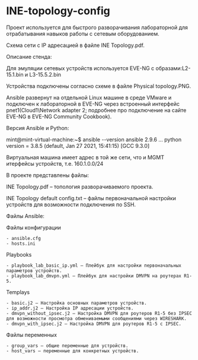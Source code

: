 # INE-topology-config
Проект используется для быстрого разворачивания лабораторной для отрабатывания навыков работы с сетевым оборудованием. 

Схема сети с IP адресацией в файле INE Topology.pdf.

Описание стенда:

Для эмуляции сетевых устройств используется EVE-NG с образами:L2-15.1.bin и L3-15.5.2.bin

Устройства подключены согласно схеме в файле Physical topology.PNG. 

Ansible развернут на отдельной Linux машине в среде VMware и подключен к лабораторной в EVE-NG через встроенный интерфейс pnet1(Cloud1\Network adapter 2; подробнее про подключение на сайте EVE-NG в EVE-NG Community Cookbook). 

Версия Ansible и Python:

mint@mint-virtual-machine:~$  ansible --version
ansible 2.9.6
…
  python version = 3.8.5 (default, Jan 27 2021, 15:41:15) [GCC 9.3.0]

Виртуальная машина имеет адрес в той же сети, что и MGMT итерфейсы устройств, т.е. 160.1.0.0/24



В проекте представлены файлы:

INE Topology.pdf – топология разворачиваемого проекта.

INE Topology default config.txt – файлы первоначальной настройки устройств для возможности подключения по SSH. 

Файлы Ansible:

Файлы конфигурации
  
    - ansible.cfg
    - hosts.ini
    
Playbooks
  
    - playbook_lab_basic_ip.yml – Плейбук для настройки первоначальных параметров устройств.
    - playbook_lab_dmvpn.yml – Плейбук для настройки DMVPN на роутерах R1-5.
    
Templays
  
    - basic.j2 – Настройка основных параметров устройств.
    - ip_addr.j2 – Настройка IP адресации устройств.
    - dmvpn_without_ipsec.j2 – Настройка DMVPN для роутеров R1-5 без IPSEC для возможности просмотра обмениваемыми сообщениями через WIRESHARK. 
    - dmvpn_with_ipsec.j2 – Настройка DMVPN для роутеров R1-5 с IPSEC.
    
Файлы переменных
  
    - group_vars – общие переменные для устройств.
    - host_vars – переменные для конкретных устройств.
